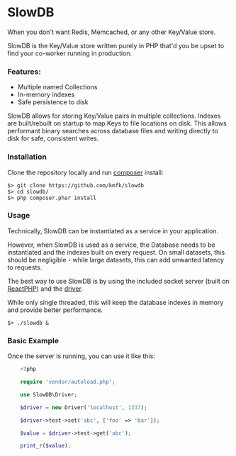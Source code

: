 SlowDB
======

When you don't want Redis, Memcached, or any other Key/Value store.

SlowDB is the Key/Value store written purely in PHP that'd you be upset to find your
co-worker running in production.

### Features:

  - Multiple named Collections
  - In-memory indexes
  - Safe persistence to disk

SlowDB allows for storing Key/Value pairs in multiple collections. Indexes are
built/rebuilt on startup to map Keys to file locations on disk. This allows
performant binary searches across database files and writing directly to disk
for safe, consistent writes.

### Installation

Clone the repository locally and run [composer](https://getcomposer.org/download/) install:

    $> git clone https://github.com/kmfk/slowdb
    $> cd slowdb/
    $> php composer.phar install

### Usage

Technically, SlowDB can be instantiated as a service in your application.

However, when SlowDB is used as a service, the Database needs to be instantiated and the
indexes built on every request. On small datasets, this should be negligible -
while large datasets, this can add unwanted latency to requests.

The best way to use SlowDB is by using the included socket server
(built on [ReactPHP](https://github.com/reactphp/socket)) and the [driver](src/Driver.php).

While only single threaded, this will keep the database indexes in memory and provide better
performance.

    $> ./slowdb &

### Basic Example

Once the server is running, you can use it like this:

```php
    <?php

    require 'vendor/autoload.php';

    use SlowDB\Driver;

    $driver = new Driver('localhost', 1337);

    $driver->test->set('abc', ['foo' => 'bar']);

    $value = $driver->test->get('abc');

    print_r($value);
```
